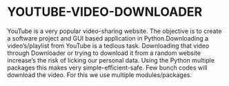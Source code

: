 # YOUTUBE-VIDEO-DOWNLOADER

YouTube is a very popular video-sharing website. The objective is to create a software project and GUI based application in Python.Downloading a video’s/playlist from YouTube is a tedious task. Downloading that video through Downloader or trying to download it from a random website increase’s the risk of licking our personal data. Using the Python multiple packages this makes very simple-efficient-safe. Few bunch codes will download the video. For this we use multiple modules/packages. 

